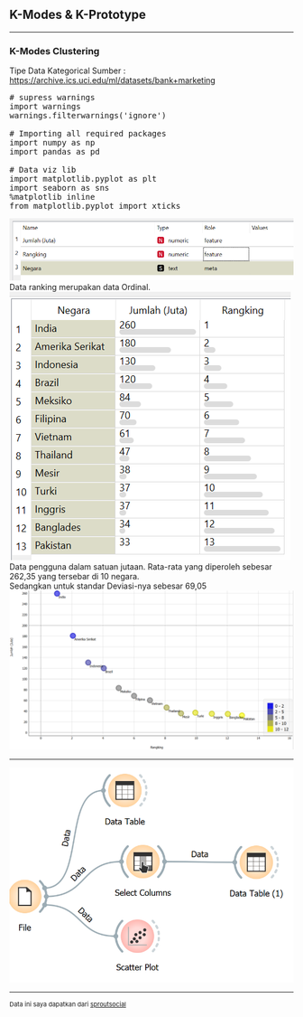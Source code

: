 ## K-Modes & K-Prototype

---

### K-Modes Clustering
Tipe Data Kategorical<r>
Sumber : https://archive.ics.uci.edu/ml/datasets/bank+marketing<r>
<pre># supress warnings
import warnings
warnings.filterwarnings('ignore')

# Importing all required packages
import numpy as np
import pandas as pd

# Data viz lib
import matplotlib.pyplot as plt
import seaborn as sns
%matplotlib inline
from matplotlib.pyplot import xticks</pre>


<img src="images/JumlahUserFB.png?raw=true"/>
Data ranking merupakan data Ordinal.
<img src="images/JumlahUserFB2.png?raw=true"/>
Data pengguna dalam satuan jutaan. Rata-rata yang diperoleh sebesar 262,35 yang tersebar di 10 negara.<br>Sedangkan untuk standar Deviasi-nya sebesar 69,05
<r><img src="images/JumlahUserFB3.png?raw=true"/>

---
<img src="images/JumlahUserFB4.png?raw=true"/>

---
<p style="font-size:11px">Data ini saya dapatkan dari <a href="https://sproutsocial.com/insights/new-social-media-demographics/">sproutsocial</a></p>
<!-- Remove above link if you don't want to attibute -->
